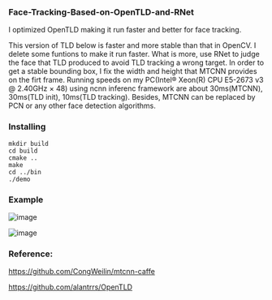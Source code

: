 ### Face-Tracking-Based-on-OpenTLD-and-RNet

I optimized OpenTLD making it run faster and better for face tracking.

This version of TLD below is faster and more stable than that in OpenCV. I delete some funtions to make it run faster. What is more, use RNet to judge the face that TLD produced to avoid TLD tracking a wrong target. In order to get a stable bounding box, I fix the width and height that MTCNN provides on the firt frame. Running speeds on my PC(Intel® Xeon(R) CPU E5-2673 v3 @ 2.40GHz × 48) using ncnn inferenc framework are about 30ms(MTCNN), 30ms(TLD init), 10ms(TLD tracking). Besides, MTCNN can be replaced by PCN or any other face detection algorithms.

### Installing

```shell
mkdir build
cd build
cmake ..
make
cd ../bin
./demo
```

### Example

![image](https://github.com/HandsomeHans/Face-Tracking-Based-on-OpenTLD-and-RNet/blob/master/example/saved.gif)

![image](https://github.com/HandsomeHans/Face-Tracking-Based-on-OpenTLD-and-RNet/blob/master/example/saved_2.gif)

### Reference:

https://github.com/CongWeilin/mtcnn-caffe

https://github.com/alantrrs/OpenTLD
